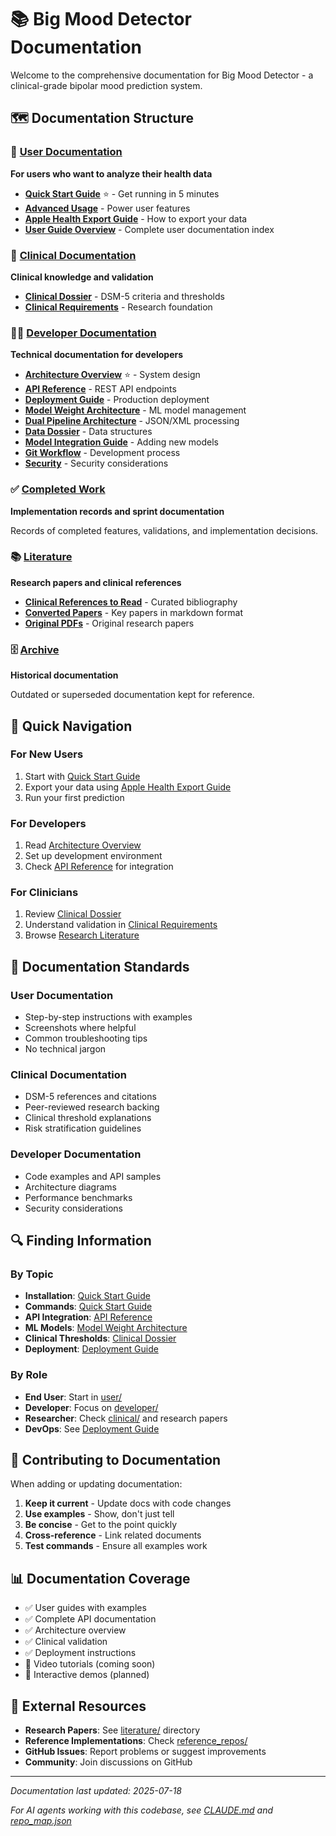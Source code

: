 # 📚 Big Mood Detector Documentation

Welcome to the comprehensive documentation for Big Mood Detector - a clinical-grade bipolar mood prediction system.

## 🗺️ Documentation Structure

### 👥 [User Documentation](./user/)
**For users who want to analyze their health data**

- **[Quick Start Guide](./user/QUICK_START_GUIDE.md)** ⭐ - Get running in 5 minutes
- **[Advanced Usage](./user/ADVANCED_USAGE.md)** - Power user features
- **[Apple Health Export Guide](./user/APPLE_HEALTH_EXPORT.md)** - How to export your data
- **[User Guide Overview](./user/README.md)** - Complete user documentation index

### 🏥 [Clinical Documentation](./clinical/)
**Clinical knowledge and validation**

- **[Clinical Dossier](./clinical/CLINICAL_DOSSIER.md)** - DSM-5 criteria and thresholds
- **[Clinical Requirements](./clinical/CLINICAL_REQUIREMENTS_DOCUMENT.md)** - Research foundation

### 👩‍💻 [Developer Documentation](./developer/)
**Technical documentation for developers**

- **[Architecture Overview](./developer/ARCHITECTURE_OVERVIEW.md)** ⭐ - System design
- **[API Reference](./developer/API_REFERENCE.md)** - REST API endpoints
- **[Deployment Guide](./developer/DEPLOYMENT_GUIDE.md)** - Production deployment
- **[Model Weight Architecture](./developer/MODEL_WEIGHT_ARCHITECTURE.md)** - ML model management
- **[Dual Pipeline Architecture](./developer/DUAL_PIPELINE_ARCHITECTURE.md)** - JSON/XML processing
- **[Data Dossier](./developer/DATA_DOSSIER.md)** - Data structures
- **[Model Integration Guide](./developer/model_integration_guide.md)** - Adding new models
- **[Git Workflow](./developer/GIT_WORKFLOW.md)** - Development process
- **[Security](./developer/SECURITY.md)** - Security considerations

### ✅ [Completed Work](./completed/)
**Implementation records and sprint documentation**

Records of completed features, validations, and implementation decisions.

### 📚 [Literature](./literature/)
**Research papers and clinical references**

- **[Clinical References to Read](./literature/clinical_references_to_read.md)** - Curated bibliography
- **[Converted Papers](./literature/converted_markdown/)** - Key papers in markdown format
- **[Original PDFs](./literature/pdf/)** - Original research papers

### 🗄️ [Archive](./archive/)
**Historical documentation**

Outdated or superseded documentation kept for reference.

## 🚀 Quick Navigation

### For New Users
1. Start with [Quick Start Guide](./user/QUICK_START_GUIDE.md)
2. Export your data using [Apple Health Export Guide](./user/APPLE_HEALTH_EXPORT.md)
3. Run your first prediction

### For Developers
1. Read [Architecture Overview](./developer/ARCHITECTURE_OVERVIEW.md)
2. Set up development environment
3. Check [API Reference](./developer/API_REFERENCE.md) for integration

### For Clinicians
1. Review [Clinical Dossier](./clinical/CLINICAL_DOSSIER.md)
2. Understand validation in [Clinical Requirements](./clinical/CLINICAL_REQUIREMENTS_DOCUMENT.md)
3. Browse [Research Literature](./literature/)

## 📖 Documentation Standards

### User Documentation
- Step-by-step instructions with examples
- Screenshots where helpful
- Common troubleshooting tips
- No technical jargon

### Clinical Documentation
- DSM-5 references and citations
- Peer-reviewed research backing
- Clinical threshold explanations
- Risk stratification guidelines

### Developer Documentation
- Code examples and API samples
- Architecture diagrams
- Performance benchmarks
- Security considerations

## 🔍 Finding Information

### By Topic
- **Installation**: [Quick Start Guide](./user/QUICK_START_GUIDE.md)
- **Commands**: [Quick Start Guide](./user/QUICK_START_GUIDE.md#-commands)
- **API Integration**: [API Reference](./developer/API_REFERENCE.md)
- **ML Models**: [Model Weight Architecture](./developer/MODEL_WEIGHT_ARCHITECTURE.md)
- **Clinical Thresholds**: [Clinical Dossier](./clinical/CLINICAL_DOSSIER.md)
- **Deployment**: [Deployment Guide](./developer/DEPLOYMENT_GUIDE.md)

### By Role
- **End User**: Start in [user/](./user/)
- **Developer**: Focus on [developer/](./developer/)
- **Researcher**: Check [clinical/](./clinical/) and research papers
- **DevOps**: See [Deployment Guide](./developer/DEPLOYMENT_GUIDE.md)

## 🤝 Contributing to Documentation

When adding or updating documentation:

1. **Keep it current** - Update docs with code changes
2. **Use examples** - Show, don't just tell
3. **Be concise** - Get to the point quickly
4. **Cross-reference** - Link related documents
5. **Test commands** - Ensure all examples work

## 📊 Documentation Coverage

- ✅ User guides with examples
- ✅ Complete API documentation
- ✅ Architecture overview
- ✅ Clinical validation
- ✅ Deployment instructions
- 🚧 Video tutorials (coming soon)
- 🚧 Interactive demos (planned)

## 🔗 External Resources

- **Research Papers**: See [literature/](./literature/) directory
- **Reference Implementations**: Check [reference_repos/](../reference_repos/)
- **GitHub Issues**: Report problems or suggest improvements
- **Community**: Join discussions on GitHub

---

*Documentation last updated: 2025-07-18*

*For AI agents working with this codebase, see [CLAUDE.md](../CLAUDE.md) and [repo_map.json](../repo_map.json)*